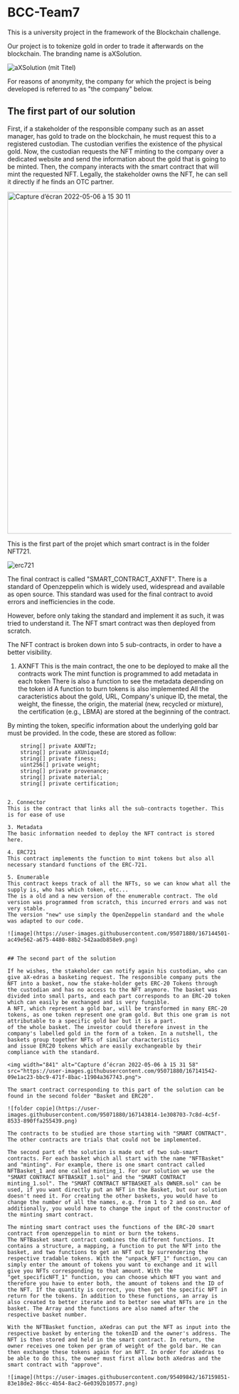 # BCC-Team7

This is a university project in the framework of the Blockchain challenge. 

Our project is to tokenize gold in order to trade it afterwards on the blockchain. The branding name is aXSolution. 

![aXSolution (mit Titel)](https://user-images.githubusercontent.com/95071880/167140430-79a812ca-a102-4a1d-bb29-660572c899e2.png)


For reasons of anonymity, the company for which the project is being developed is referred to as "the company" below.

## The first part of our solution

First, if a stakeholder of the responsible company such as an asset manager, has gold to trade on the blockchain, 
he must request this to a registered custodian. The custodian verifies the existence of the physical gold. Now, the custodian requests the NFT minting to the company 
over a dedicated website and send the information about the gold that is going to be minted. Then, the company interacts with the smart contract that will mint the requested NFT. 
Legally, the stakeholder owns the NFT, he can sell it directly if he finds an OTC partner. 

<img width="766" alt="Capture d’écran 2022-05-06 à 15 30 11" src="https://user-images.githubusercontent.com/95071880/167141337-6f45c607-ce14-4325-a20d-444080874656.png">

This is the first part of the projet which smart contract is in the folder NFT721.

![erc721](https://user-images.githubusercontent.com/95071880/167143951-02a9835d-d725-428f-8d4f-3ed9ded0d6ce.png)

The final contract is called "SMART_CONTRACT_AXNFT". There is a standard of Openzeppelin which is widely used, widespread and available as open source. This standard was used for the final contract to avoid errors and inefficiencies in the code. 

However, before only taking the standard and implement it as such, it was tried to understand it. The NFT smart contract was then deployed from scratch. 

The NFT contract is broken down into 5 sub-contracts, in order to have a better visibility. 

1. AXNFT
This is the main contract, the one to be deployed to make all the contracts work 
The mint function is programmed to add metadata in each token
There is also a function to see the metadata depending on the token id
A function to burn tokens is also implemented
All the caracteristics about the gold, URL, Company's unique ID, the metal, the weight, the finesse, the origin, the material (new, recycled or mixture), the certification (e.g., LBMA) are stored at the beginning of the contract. 

By minting the token, specific information about the underlying gold bar must be provided. In the code, these are stored as follow: 

```
    string[] private AXNFTz;
    string[] private aXUniqueId;
    string[] private finess;
    uint256[] private weight;
    string[] private provenance;
    string[] private material;
    string[] private certification;


2. Connector 
This is the contract that links all the sub-contracts together. This is for ease of use

3. Metadata
The basic information needed to deploy the NFT contract is stored here. 

4. ERC721
This contract implements the function to mint tokens but also all necessary standard functions of the ERC-721. 

5. Enumerable
This contract keeps track of all the NFTs, so we can know what all the supply is, who has which token, etc... 
The is a old and a new version of the enumerable contract. The old version was programmed from scratch, this incurred errors and was not very stable. 
The version "new" use simply the OpenZeppelin standard and the whole was adapted to our code.

![image](https://user-images.githubusercontent.com/95071880/167144501-ac49e562-a675-4480-88b2-542aadb858e9.png)


## The second part of the solution

If he wishes, the stakeholder can notify again his custodian, who can give aX-edras a basketing request. The responsible company puts the NFT into a basket, now the stake-holder gets ERC-20 Tokens through 
the custodian and has no access to the NFT anymore. The basket was divided into small parts, and each part corresponds to an ERC-20 token which can easily be exchanged and is very fungible. 
A NFT, which represent a gold bar, will be transformed in many ERC-20 tokens, as one token represent one gram gold. But this one gram is not attributable to a specific gold bar but it is a part. 
of the whole basket. The investor could therefore invest in the company's labelled gold in the form of a token. In a nutshell, the baskets group together NFTs of similar characteristics 
and issue ERC20 tokens which are easily exchangeable by their compliance with the standard. 

<img width="841" alt="Capture d’écran 2022-05-06 à 15 31 58" src="https://user-images.githubusercontent.com/95071880/167141542-09e1ac23-bbc9-471f-8bac-11904a367743.png">

The smart contract corresponding to this part of the solution can be found in the second folder "Basket and ERC20". 

![folder copie](https://user-images.githubusercontent.com/95071880/167143814-1e308703-7c8d-4c5f-8533-890ffa255439.png)

The contracts to be studied are those starting with "SMART CONTRACT". The other contracts are trials that could not be implemented. 

The second part of the solution is made out of two sub-smart contracts. For each basket which all start with the name "NFTBasket" and "minting". For example, there is one smart contract called NFTBasket_1 and one called minting_1. For our solution we use the "SMART CONTRACT NFTBASKET_1.sol" and the "SMART CONTRACT minting_1.sol". The "SMART CONTRACT NFTBASKET_als OWNER.sol" can be used, if you want directly put an NFT in the Basket, but our solution doesn't need it. For creating the other baskets, you would have to change the number of all the names, e.g. from 1 to 2 and so on. And additionally, you would have to change the input of the constructor of the minting smart contract.

The minting smart contract uses the functions of the ERC-20 smart contract from openzeppelin to mint or burn the tokens.  
The NFTBasket smart contract combines the different functions. It contains a structure, a mapping, a function to put the NFT into the basket, and two functions to get an NFT out by surrendering the respective tradable tokens. With the "unpack_NFT_1" function, you can simply enter the amount of tokens you want to exchange and it will give you NFTs corresponding to that amount. With the "get_specificNFT_1" function, you can choose which NFT you want and therefore you have to enter both, the amount of tokens and the ID of the NFT. If the quantity is correct, you then get the specific NFT in return for the tokens. In addition to these functions, an array is also created to better iterate and to better see what NFTs are in the basket. The Array and the functions are also named after the respective basket number. 

With the NFTBasket function, aXedras can put the NFT as input into the respective basket by entering the tokenID and the owner's address. The NFT is then stored and held in the smart contract. In return, the owner receives one token per gram of weight of the gold bar. He can then exchange these tokens again for an NFT. In order for aXedras to be able to do this, the owner must first allow both aXedras and the smart contract with "approve".

![image](https://user-images.githubusercontent.com/95409842/167159851-83e18de2-86cc-4b54-8ac2-6e0392b10577.png)


